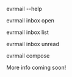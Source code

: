 evrmail --help

evrmail inbox open

evrmail inbox list

evrmail inbox unread

evrmail compose

More info coming soon!

